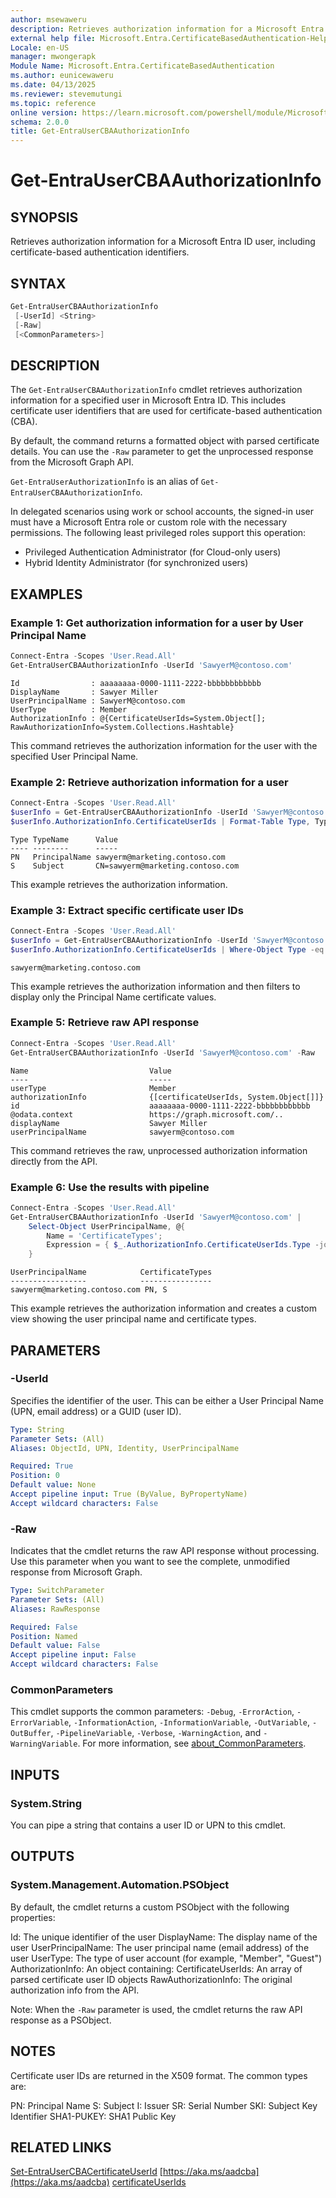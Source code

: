```yaml
---
author: msewaweru
description: Retrieves authorization information for a Microsoft Entra ID user, including certificate-based authentication identifiers
external help file: Microsoft.Entra.CertificateBasedAuthentication-Help.xml
Locale: en-US
manager: mwongerapk
Module Name: Microsoft.Entra.CertificateBasedAuthentication
ms.author: eunicewaweru
ms.date: 04/13/2025
ms.reviewer: stevemutungi
ms.topic: reference
online version: https://learn.microsoft.com/powershell/module/Microsoft.Entra/Get-EntraUserCBAAuthorizationInfo
schema: 2.0.0
title: Get-EntraUserCBAAuthorizationInfo
---
```


# Get-EntraUserCBAAuthorizationInfo

## SYNOPSIS

Retrieves authorization information for a Microsoft Entra ID user, including certificate-based authentication identifiers.

## SYNTAX

```powershell
Get-EntraUserCBAAuthorizationInfo
 [-UserId] <String>
 [-Raw]
 [<CommonParameters>]
```

## DESCRIPTION

The `Get-EntraUserCBAAuthorizationInfo` cmdlet retrieves authorization information for a specified user in Microsoft Entra ID. This includes certificate user identifiers that are used for certificate-based authentication (CBA).

By default, the command returns a formatted object with parsed certificate details. You can use the `-Raw` parameter to get the unprocessed response from the Microsoft Graph API.

`Get-EntraUserAuthorizationInfo` is an alias of `Get-EntraUserCBAAuthorizationInfo`.

In delegated scenarios using work or school accounts, the signed-in user must have a Microsoft Entra role or custom role with the necessary permissions. The following least privileged roles support this operation:

- Privileged Authentication Administrator (for Cloud-only users)
- Hybrid Identity Administrator (for synchronized users)

## EXAMPLES

### Example 1: Get authorization information for a user by User Principal Name

```powershell
Connect-Entra -Scopes 'User.Read.All'
Get-EntraUserCBAAuthorizationInfo -UserId 'SawyerM@contoso.com'
```

```Output
Id                : aaaaaaaa-0000-1111-2222-bbbbbbbbbbbb
DisplayName       : Sawyer Miller
UserPrincipalName : SawyerM@contoso.com
UserType          : Member
AuthorizationInfo : @{CertificateUserIds=System.Object[]; RawAuthorizationInfo=System.Collections.Hashtable}
```

This command retrieves the authorization information for the user with the specified User Principal Name.

### Example 2: Retrieve authorization information for a user

```powershell
Connect-Entra -Scopes 'User.Read.All'
$userInfo = Get-EntraUserCBAAuthorizationInfo -UserId 'SawyerM@contoso.com'
$userInfo.AuthorizationInfo.CertificateUserIds | Format-Table Type, TypeName, Value
```

```Output
Type TypeName      Value
---- --------      -----
PN   PrincipalName sawyerm@marketing.contoso.com
S    Subject       CN=sawyerm@marketing.contoso.com
```

This example retrieves the authorization information.

### Example 3: Extract specific certificate user IDs

```powershell
Connect-Entra -Scopes 'User.Read.All'
$userInfo = Get-EntraUserCBAAuthorizationInfo -UserId 'SawyerM@contoso.com'
$userInfo.AuthorizationInfo.CertificateUserIds | Where-Object Type -eq "PN" | Select-Object -ExpandProperty Value
```

```Output
sawyerm@marketing.contoso.com
```

This example retrieves the authorization information and then filters to display only the Principal Name certificate values.

### Example 5: Retrieve raw API response

```powershell
Connect-Entra -Scopes 'User.Read.All'
Get-EntraUserCBAAuthorizationInfo -UserId 'SawyerM@contoso.com' -Raw
```

```Output
Name                           Value
----                           -----
userType                       Member
authorizationInfo              {[certificateUserIds, System.Object[]]}
id                             aaaaaaaa-0000-1111-2222-bbbbbbbbbbbb
@odata.context                 https://graph.microsoft.com/..
displayName                    Sawyer Miller
userPrincipalName              sawyerm@contoso.com
```

This command retrieves the raw, unprocessed authorization information directly from the API.

### Example 6: Use the results with pipeline

```powershell
Connect-Entra -Scopes 'User.Read.All'
Get-EntraUserCBAAuthorizationInfo -UserId 'SawyerM@contoso.com' |
    Select-Object UserPrincipalName, @{
        Name = 'CertificateTypes';
        Expression = { $_.AuthorizationInfo.CertificateUserIds.Type -join ", " }
    }
```

```Output
UserPrincipalName            CertificateTypes
-----------------            ----------------
sawyerm@marketing.contoso.com PN, S
```

This example retrieves the authorization information and creates a custom view showing the user principal name and certificate types.

## PARAMETERS

### -UserId

Specifies the identifier of the user. This can be either a User Principal Name (UPN, email address) or a GUID (user ID).

```yaml
Type: String
Parameter Sets: (All)
Aliases: ObjectId, UPN, Identity, UserPrincipalName

Required: True
Position: 0
Default value: None
Accept pipeline input: True (ByValue, ByPropertyName)
Accept wildcard characters: False
```

### -Raw

Indicates that the cmdlet returns the raw API response without processing. Use this parameter when you want to see the complete, unmodified response from Microsoft Graph.

```yaml
Type: SwitchParameter
Parameter Sets: (All)
Aliases: RawResponse

Required: False
Position: Named
Default value: False
Accept pipeline input: False
Accept wildcard characters: False
```

### CommonParameters

This cmdlet supports the common parameters: `-Debug`, `-ErrorAction`, `-ErrorVariable`, `-InformationAction`, `-InformationVariable`, `-OutVariable`, `-OutBuffer`, `-PipelineVariable`, `-Verbose`, `-WarningAction`, and `-WarningVariable`. For more information, see [about_CommonParameters](https://go.microsoft.com/fwlink/?LinkID=113216).

## INPUTS

### System.String

You can pipe a string that contains a user ID or UPN to this cmdlet.

## OUTPUTS

### System.Management.Automation.PSObject

By default, the cmdlet returns a custom PSObject with the following properties:

Id: The unique identifier of the user
DisplayName: The display name of the user
UserPrincipalName: The user principal name (email address) of the user
UserType: The type of user account (for example, "Member", "Guest")
AuthorizationInfo: An object containing:
CertificateUserIds: An array of parsed certificate user ID objects
RawAuthorizationInfo: The original authorization info from the API.

Note: When the `-Raw` parameter is used, the cmdlet returns the raw API response as a PSObject.

## NOTES

Certificate user IDs are returned in the X509 format. The common types are:

PN: Principal Name
S: Subject
I: Issuer
SR: Serial Number
SKI: Subject Key Identifier
SHA1-PUKEY: SHA1 Public Key

## RELATED LINKS

[Set-EntraUserCBACertificateUserId](Set-EntraUserCBACertificateUserId.md)
[https://aka.ms/aadcba](https://aka.ms/aadcba)
[certificateUserIds](https://learn.microsoft.com/entra/identity/authentication/concept-certificate-based-authentication-certificateuserids)
